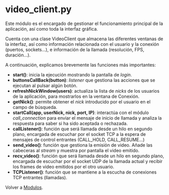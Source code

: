 # video_client.py
Este módulo es el encargado de gestionar el funcionamiento principal de la aplicación, así como toda la interfaz gráfica.

Cuenta con una clase VideoClient que almacena las diferentes ventanas de la interfaz, así como información relacionada con el usuario y la conexión (puertos, sockets...), e información de la llamada (resolución, FPS, duración...). 

A continuación, explicamos brevemente las funciones más importantes:
* **start()**: inicia la ejecución mostrando la pantalla de *login*.
* **buttonsCallBack(button)**: *listener* que gestiona las acciones que se ejecutan al pulsar algún botón.
* **refreshNickWindow(users)**: actualiza la lista de *nicks* de los usuarios de la aplicación, para mostrarlos en la ventana de Conexión.
* **getNick()**: permite obtener el *nick* introducido por el usuario en el campo de búsqueda.
* **startCall(app, userNick, nick, port, IP)**: interactúa con el módulo *call_connection* para enviar el mensaje de inicio de llamada y analiza la respuesta para saber si ha sido aceptada o rechazada.
* **callListener()**: función que será llamada desde un hilo en segundo plano, encargada de escuchar por el socket TCP a la espera de mensajes de control entrantes (CALL_HOLD, CALL_RESUME...)
* **send_video()**: función que gestiona la emisión de video. Añade las cabeceras al *stream* y muestra por pantalla el video emitido.
* **recv_video()**: función que será llamada desde un hilo en segundo plano, encargada de escuchar por el socket UDP de la llamada actual y recibir los frames de video emitidos por el otro usuario.
* **TCPListener()**: función que se mantiene a la escucha de conexiones TCP entrantes (llamadas).

Volver a [Modulos](Modulos).